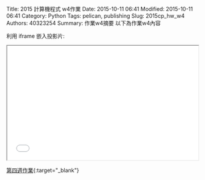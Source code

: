 Title: 2015 計算機程式 w4作業
Date: 2015-10-11 06:41
Modified: 2015-10-11 06:41
Category: Python
Tags: pelican, publishing
Slug: 2015cp_hw_w4
Authors: 40323254
Summary: 作業w4摘要
以下為作業w4內容

利用 iframe 嵌入投影片:

<iframe src="40323254_cp_w4.html" width="500" height="300"></iframe>

[第四週作業](40323254_cp_w4.html){:target="_blank"}

